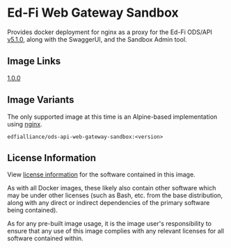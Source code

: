 # Ed-Fi Web Gateway Sandbox
Provides docker deployment for nginx as a proxy for the Ed-Fi ODS/API [v5.1.0](https://techdocs.ed-fi.org/pages/viewpage.action?pageId=83788284), along with the SwaggerUI, and the Sandbox Admin tool.

## Image Links
[1.0.0](https://github.com/Ed-Fi-Alliance-OSS/Ed-Fi-ODS-Docker/blob/main/Web-Gateway-Sandbox/Dockerfile)

## Image Variants
The only supported image at this time is an Alpine-based implementation using [nginx](https://hub.docker.com/_/nginx).

`edfialliance/ods-api-web-gateway-sandbox:<version>`

## License Information
View [license information](https://github.com/Ed-Fi-Alliance-OSS/Ed-Fi-ODS-Docker/blob/main/LICENSE) for the software contained in this image.

As with all Docker images, these likely also contain other software which may be under other licenses (such as Bash, etc. from the base distribution, along with any direct or indirect dependencies of the primary software being contained).

As for any pre-built image usage, it is the image user's responsibility to ensure that any use of this image complies with any relevant licenses for all software contained within.
